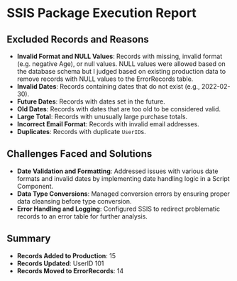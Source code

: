 # SSIS Package Execution Report

## Excluded Records and Reasons
- **Invalid Format and NULL Values**: Records with missing, invalid format (e.g. negative Age), or null values. NULL values were allowed based on the database schema but I judged based on existing production data to remove records with NULL values to the ErrorRecords table.
- **Invalid Dates**: Records containing dates that do not exist (e.g., 2022-02-30).
- **Future Dates**: Records with dates set in the future.
- **Old Dates**: Records with dates that are too old to be considered valid.
- **Large Total**: Records with unusually large purchase totals.
- **Incorrect Email Format**: Records with invalid email addresses.
- **Duplicates**: Records with duplicate `UserID`s.


## Challenges Faced and Solutions
- **Date Validation and Formatting**: Addressed issues with various date formats and invalid dates by implementing  date handling logic in a Script Component.
- **Data Type Conversions**: Managed conversion errors by ensuring proper data cleansing before type conversion.
- **Error Handling and Logging**: Configured SSIS to redirect problematic records to an error table for further analysis.

## Summary
- **Records Added to Production**: 15
- **Records Updated**: UserID 101
- **Records Moved to ErrorRecords**: 14
